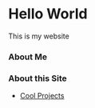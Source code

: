 # Hello World

This is my website

### About Me


### About this Site


- [Cool Projects](pages/cool_projects.md)
